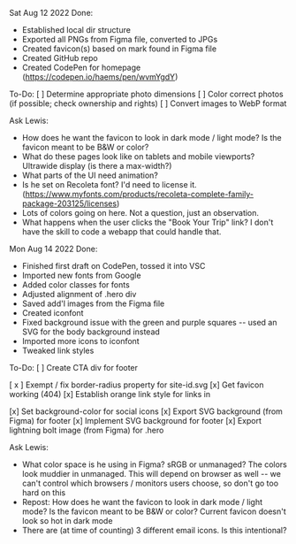 Sat Aug 12 2022
Done:
  - Established local dir structure
  - Exported all PNGs from Figma file, converted to JPGs
  - Created favicon(s) based on mark found in Figma file
  - Created GitHub repo
  - Created CodePen for homepage (https://codepen.io/haems/pen/wvmYgdY)

To-Do:
  [ ] Determine appropriate photo dimensions
  [ ] Color correct photos (if possible; check ownership and rights)
  [ ] Convert images to WebP format
  
Ask Lewis:
  - How does he want the favicon to look in dark mode / light mode? Is the favicon meant to be B&W or color?
  - What do these pages look like on tablets and mobile viewports? Ultrawide display (is there a max-width?)
  - What parts of the UI need animation?
  - Is he set on Recoleta font? I'd need to license it. (https://www.myfonts.com/products/recoleta-complete-family-package-203125/licenses)
  - Lots of colors going on here. Not a question, just an observation. 
  - What happens when the user clicks the "Book Your Trip" link? I don't have the skill to code a webapp that could handle that.

Mon Aug 14 2022
Done:
  - Finished first draft on CodePen, tossed it into VSC
  - Imported new fonts from Google
  - Added color classes for fonts
  - Adjusted alignment of .hero div
  - Saved add'l images from the Figma file
  - Created iconfont
  - Fixed background issue with the green and purple squares -- used an SVG for the body background instead
  - Imported more icons to iconfont
  - Tweaked link styles
  
  To-Do:
[ ] Create CTA div for footer

[ x ] Exempt / fix border-radius property for site-id.svg
  [x] Get favicon working (404)
  [x] Establish orange link style for links in <main>
  [x] Set background-color for social icons
  [x] Export SVG background (from Figma) for footer
  [x] Implement SVG background for footer
  [x] Export lightning bolt image (from Figma) for .hero
  
  Ask Lewis:
  - What color space is he using in Figma? sRGB or unmanaged? The colors look muddier in unmanaged. This will depend on browser as well -- we can't control which browsers / monitors users choose, so don't go too hard on this
  - Repost: How does he want the favicon to look in dark mode / light mode? Is the favicon meant to be B&W or color? Current favicon doesn't look so hot in dark mode
  - There are (at time of counting) 3 different email icons. Is this intentional?
